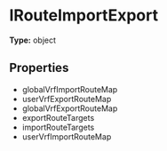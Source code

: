 # IRouteImportExport


**Type:** object

## Properties
* globalVrfImportRouteMap
* userVrfExportRouteMap
* globalVrfExportRouteMap
* exportRouteTargets
* importRouteTargets
* userVrfImportRouteMap

